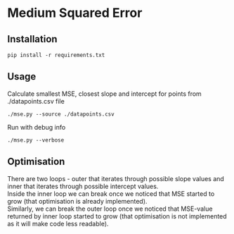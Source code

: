 # Medium Squared Error

## Installation
```
pip install -r requirements.txt
```

## Usage
Calculate smallest MSE, closest slope and intercept for points from ./datapoints.csv file
```
./mse.py --source ./datapoints.csv
```

Run with debug info
```
./mse.py --verbose
```

## Optimisation
There are two loops - outer that iterates through possible slope values and inner that iterates through possible intercept values.   
Inside the inner loop we can break once we noticed that MSE started to grow (that optimisation is already implemented).  
Similarly, we can break the outer loop once we noticed that MSE-value returned by inner loop started to grow (that optimisation is not implemented as it will make code less readable).
